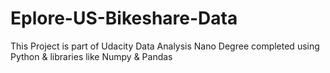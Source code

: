 # Eplore-US-Bikeshare-Data
This Project is part of Udacity Data Analysis Nano Degree completed using Python &amp; libraries like Numpy &amp; Pandas
